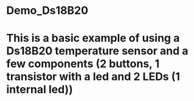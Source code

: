# Demo_Ds18B20
# This is a basic example of using a Ds18B20 temperature sensor and a few components (2 buttons, 1 transistor with a led and 2 LEDs (1 internal led))
